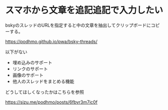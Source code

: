 # スマホから文章を追記追記で入力したい

bskyのスレッドのURLを指定すると中の文章を抽出してクリップボードにコピーする。

https://podhmo.github.io/pwa/bsky-threads/

以下がない

- 埋め込みのサポート
- リンクのサポート
- 画像のサポート
- 他人のスレッドをまとめる機能

どうしてほしくなったかはこちらを参照

https://sizu.me/podhmo/posts/6fbvr3m7ic0f
